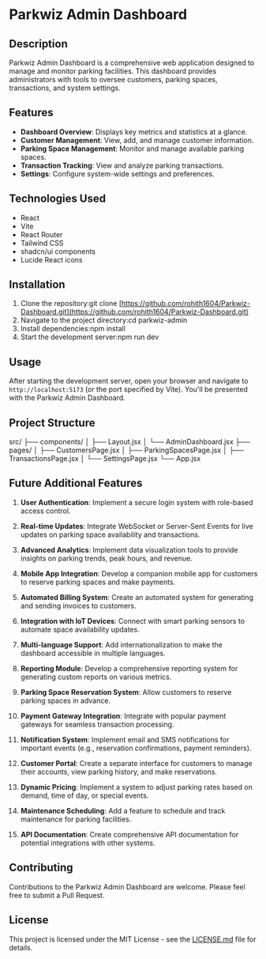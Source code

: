 # Parkwiz Admin Dashboard

## Description

Parkwiz Admin Dashboard is a comprehensive web application designed to manage and monitor parking facilities. This dashboard provides administrators with tools to oversee customers, parking spaces, transactions, and system settings.

## Features

- **Dashboard Overview**: Displays key metrics and statistics at a glance.
- **Customer Management**: View, add, and manage customer information.
- **Parking Space Management**: Monitor and manage available parking spaces.
- **Transaction Tracking**: View and analyze parking transactions.
- **Settings**: Configure system-wide settings and preferences.

## Technologies Used

- React
- Vite
- React Router
- Tailwind CSS
- shadcn/ui components
- Lucide React icons

## Installation

1. Clone the repository:git clone [https://github.com/rohith1604/Parkwiz-Dashboard.git](https://github.com/rohith1604/Parkwiz-Dashboard.git)
2. Navigate to the project directory:cd parkwiz-admin
3. Install dependencies:npm install
4. Start the development server:npm run dev

## Usage

After starting the development server, open your browser and navigate to `http://localhost:5173` (or the port specified by Vite). You'll be presented with the Parkwiz Admin Dashboard.

## Project Structure
src/
├── components/
│   ├── Layout.jsx
│   └── AdminDashboard.jsx
├── pages/
│   ├── CustomersPage.jsx
│   ├── ParkingSpacesPage.jsx
│   ├── TransactionsPage.jsx
│   └── SettingsPage.jsx
└── App.jsx

## Future Additional Features

1. **User Authentication**: Implement a secure login system with role-based access control.

2. **Real-time Updates**: Integrate WebSocket or Server-Sent Events for live updates on parking space availability and transactions.

3. **Advanced Analytics**: Implement data visualization tools to provide insights on parking trends, peak hours, and revenue.

4. **Mobile App Integration**: Develop a companion mobile app for customers to reserve parking spaces and make payments.

5. **Automated Billing System**: Create an automated system for generating and sending invoices to customers.

6. **Integration with IoT Devices**: Connect with smart parking sensors to automate space availability updates.

7. **Multi-language Support**: Add internationalization to make the dashboard accessible in multiple languages.

8. **Reporting Module**: Develop a comprehensive reporting system for generating custom reports on various metrics.

9. **Parking Space Reservation System**: Allow customers to reserve parking spaces in advance.

10. **Payment Gateway Integration**: Integrate with popular payment gateways for seamless transaction processing.

11. **Notification System**: Implement email and SMS notifications for important events (e.g., reservation confirmations, payment reminders).

12. **Customer Portal**: Create a separate interface for customers to manage their accounts, view parking history, and make reservations.

13. **Dynamic Pricing**: Implement a system to adjust parking rates based on demand, time of day, or special events.

14. **Maintenance Scheduling**: Add a feature to schedule and track maintenance for parking facilities.

15. **API Documentation**: Create comprehensive API documentation for potential integrations with other systems.

## Contributing

Contributions to the Parkwiz Admin Dashboard are welcome. Please feel free to submit a Pull Request.

## License

This project is licensed under the MIT License - see the [LICENSE.md](LICENSE.md) file for details.
